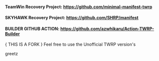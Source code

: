 #### TeamWin Recovery Project: https://github.com/minimal-manifest-twrp
#### SKYHAWK Recovery Project: https://github.com/SHRP/manifest

#### BUILDER GITHUB ACTION: https://github.com/azwhikaru/Action-TWRP-Builder

{ THIS IS A FORK }
Feel free to use the Unofficial TWRP version's 

greetz
